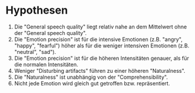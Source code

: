 # Hypothesen

1. Die "General speech quality" liegt relativ nahe an dem Mittelwert ohne der "General speech quality".
2. Die "Emotion precision" ist für die intensive Emotionen (z.B. "angry", "happy", "fearful") höher als für die weniger intensiven Emotionen (z.B. "neutral", "sad").
3. Die "Emotion precision" ist für die höheren Intensitäten genauer, als für die normalen Intensitäten.
4. Weniger "Disturbing artifacts" führen zu einer höheren "Naturalness".
5. Die "Naturalness" ist unabhängig von der "Comprehensibility".
6. Nicht jede Emotion wird gleich gut getroffen bzw. repräsentiert.